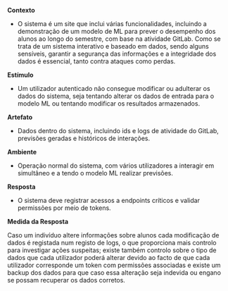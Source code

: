 **Contexto**

- O sistema é um site que inclui várias funcionalidades, incluindo a demonstração de um modelo de ML para prever o desempenho dos alunos ao longo do semestre, com base na atividade GitLab. Como se trata de um sistema interativo e baseado em dados, sendo alguns sensíveis, garantir a segurança das informações e a integridade dos dados é essencial, tanto contra ataques como perdas.

**Estímulo**

- Um utilizador autenticado não consegue modificar ou adulterar os dados do sistema, seja tentando alterar os dados de entrada para o modelo ML ou tentando modificar os resultados armazenados.

**Artefato**

- Dados dentro do sistema, incluindo ids e logs de atividade do GitLab, previsões geradas e históricos de interações.

**Ambiente**

- Operação normal do sistema, com vários utilizadores a interagir em simultâneo e a tendo o modelo ML realizar previsões.

**Resposta**

- O sistema deve registrar acessos a endpoints críticos e validar permissões por meio de tokens.

**Medida da Resposta**

Caso um indivíduo altere informações sobre alunos cada modificação de dados é registada num registo de logs, o que proporciona mais controlo para investigar ações suspeitas; existe também controlo sobre o tipo de dados que cada utilizador poderá alterar devido ao facto de que cada utilizador corresponde um token com permissões associadas e existe um backup dos dados para que caso essa alteração seja indevida ou engano se possam recuperar os dados corretos.
